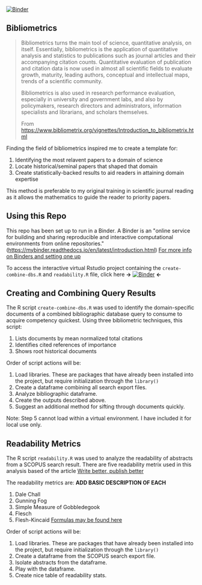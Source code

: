 [![Binder](https://mybinder.org/badge_logo.svg)](https://mybinder.org/v2/gh/ccbaumler/2022-bibliometric-workshop/HEAD/?urlpath=rstudio)

## Bibliometrics

> Bibliometrics turns the main tool of science, quantitative analysis, on itself. Essentially, bibliometrics is the application of quantitative analysis and statistics to publications such as journal articles and their accompanying citation counts. Quantitative evaluation of publication and citation data is now used in almost all scientific fields to evaluate growth, maturity, leading authors, conceptual and intellectual maps, trends of a scientific community.
>
> Bibliometrics is also used in research performance evaluation, especially in university and government labs, and also by policymakers, research directors and administrators, information specialists and librarians, and scholars themselves.
>
> From https://www.bibliometrix.org/vignettes/Introduction_to_bibliometrix.html

Finding the field of bibliometrics inspired me to create a template for:
1. Identifying the most relavent papers to a domain of science
2. Locate historical/seminal papers that shaped that domain
3. Create statistically-backed results to aid readers in attaining domain expertise

This method is preferable to my original training in scientific journal reading as it allows the mathematics to guide the reader to priority papers.

## Using this Repo

This repo has been set up to run in a Binder. A Binder is an "online service for building and sharing reproducible and interactive computational environments from online repositories."(https://mybinder.readthedocs.io/en/latest/introduction.html) 
[For more info on Binders and setting one up](https://mybinder.readthedocs.io/en/latest/index.html)

To access the interactive virtual Rstudio project containing the `create-combine-dbs.R` and `readability.R` file, click here **->** [![Binder](https://mybinder.org/badge_logo.svg)](https://mybinder.org/v2/gh/ccbaumler/2022-bibliometric-workshop/HEAD?urlpath=rstudio) **<-**

## Creating and Combining Query Results

The R script `create-combine-dbs.R` was used to identify the domain-specific documents of a combined bibliographic database query to consume to acquire competency quickest. Using three bibliometric techniques, this script:

1. Lists documents by mean normalized total citations
2. Identifies cited references of importance
3. Shows root historical documents

Order of script actions will be:
1. Load libraries. These are packages that have already been installed into the project, but require initialization through the `library()`
2. Create a dataframe combining all search export files.
3. Analyze bibliographic dataframe.
4. Create the outputs described above.
5. Suggest an additional method for sifting through documents quickly.

Note: Step 5 cannot load within a virtual environment. I have included it for local use only.

## Readability Metrics

The R script `readability.R` was used to analyze the readability of abstracts from a SCOPUS search result. There are five readability metrix used in this analysis based of the article [Write better, publish better](https://link.springer.com/article/10.1007/S11192-019-03332-4)

The readability metrics are: 
**ADD BASIC DESCRIPTION OF EACH**
1. Dale Chall
2. Gunning Fog
3. Simple Measure of Gobbledegook
4. Flesch
5. Flesh-Kincaid
[Formulas may be found here](https://www.rdocumentation.org/packages/quanteda.textstats/versions/0.95/topics/textstat_readability)

Order of script actions will be:
1. Load libraries. These are packages that have already been installed into the project, but require initialization through the `library()`
2. Create a dataframe from the SCOPUS search export file.
3. Isolate abstracts from the dataframe.
4. Play with the dataframe.
5. Create nice table of readability stats.
